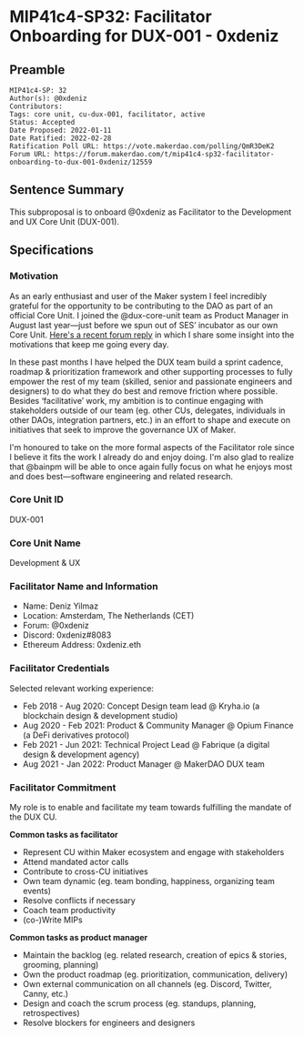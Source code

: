 # MIP41c4-SP32: Facilitator Onboarding for DUX-001 - 0xdeniz

## Preamble

```
MIP41c4-SP: 32
Author(s): @0xdeniz
Contributors:
Tags: core unit, cu-dux-001, facilitator, active
Status: Accepted
Date Proposed: 2022-01-11
Date Ratified: 2022-02-28
Ratification Poll URL: https://vote.makerdao.com/polling/QmR3DeK2
Forum URL: https://forum.makerdao.com/t/mip41c4-sp32-facilitator-onboarding-to-dux-001-0xdeniz/12559
```

## Sentence Summary

This subproposal is to onboard @0xdeniz as Facilitator to the Development and UX Core Unit (DUX-001).

## Specifications

### Motivation

As an early enthusiast and user of the Maker system I feel incredibly grateful for the opportunity to be contributing to the DAO as part of an official Core Unit. I joined the @dux-core-unit team as Product Manager in August last year—just before we spun out of SES’ incubator as our own Core Unit. [Here's a recent forum reply](https://forum.makerdao.com/t/why-are-you-passionate-about-maker/12194/11?u=0xdeniz) in which I share some insight into the motivations that keep me going every day.

In these past months I have helped the DUX team build a sprint cadence, roadmap & prioritization framework and other supporting processes to fully empower the rest of my team (skilled, senior and passionate engineers and designers) to do what they do best and remove friction where possible. Besides ‘facilitative’ work, my ambition is to continue engaging with stakeholders outside of our team (eg. other CUs, delegates, individuals in other DAOs, integration partners, etc.) in an effort to shape and execute on initiatives that seek to improve the governance UX of Maker.

I'm honoured to take on the more formal aspects of the Facilitator role since I believe it fits the work I already do and enjoy doing. I'm also glad to realize that @bainpm will be able to once again fully focus on what he enjoys most and does best—software engineering and related research.

### Core Unit ID

DUX-001

### Core Unit Name

Development & UX

### Facilitator Name and Information

* Name: Deniz Yilmaz
* Location: Amsterdam, The Netherlands (CET)
* Forum: @0xdeniz
* Discord: 0xdeniz#8083
* Ethereum Address: 0xdeniz.eth

### Facilitator Credentials

Selected relevant working experience:
- Feb 2018 - Aug 2020: Concept Design team lead @ Kryha.io (a blockchain design & development studio)
- Aug 2020 - Feb 2021: Product & Community Manager @ Opium Finance (a DeFi derivatives protocol)
- Feb 2021 - Jun 2021: Technical Project Lead @ Fabrique (a digital design & development agency)
- Aug 2021 - Jan 2022: Product Manager @ MakerDAO DUX team

### Facilitator Commitment

My role is to enable and facilitate my team towards fulfilling the mandate of the DUX CU.

**Common tasks as facilitator**

- Represent CU within Maker ecosystem and engage with stakeholders
- Attend mandated actor calls
- Contribute to cross-CU initiatives
- Own team dynamic (eg. team bonding, happiness, organizing team events)
- Resolve conflicts if necessary
- Coach team productivity
- (co-)Write MIPs

**Common tasks as product manager**

- Maintain the backlog (eg. related research, creation of epics & stories, grooming, planning)
- Own the product roadmap (eg. prioritization, communication, delivery)
- Own external communication on all channels (eg. Discord, Twitter, Canny, etc.)
- Design and coach the scrum process (eg. standups, planning, retrospectives)
- Resolve blockers for engineers and designers
